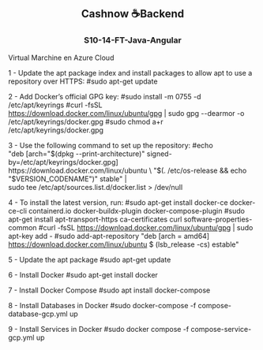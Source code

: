 <h2 align="center">
  Cashnow ☕Backend
</h2>
<h3 align="center">
  S10-14-FT-Java-Angular
</h3>

Virtual Marchine en Azure Cloud

1 - Update the apt package index and install packages to allow apt to use a repository over HTTPS:
#sudo apt-get update

2 - Add Docker’s official GPG key:
#sudo install -m 0755 -d /etc/apt/keyrings
#curl -fsSL https://download.docker.com/linux/ubuntu/gpg | sudo gpg --dearmor -o /etc/apt/keyrings/docker.gpg
#sudo chmod a+r /etc/apt/keyrings/docker.gpg

3 - Use the following command to set up the repository:
#echo \
  "deb [arch="$(dpkg --print-architecture)" signed-by=/etc/apt/keyrings/docker.gpg] https://download.docker.com/linux/ubuntu \
  "$(. /etc/os-release && echo "$VERSION_CODENAME")" stable" | \
  sudo tee /etc/apt/sources.list.d/docker.list > /dev/null

4 - To install the latest version, run:
#sudo apt-get install docker-ce docker-ce-cli containerd.io docker-buildx-plugin docker-compose-plugin
#sudo apt-get install apt-transport-https ca-certificates curl software-properties-common
#curl -fsSL https://download.docker.com/linux/ubuntu/gpg | sudo apt-key add -
#sudo add-apt-repository "deb [arch = amd64] https://download.docker.com/linux/ubuntu $ (lsb_release -cs) estable"

5 - Update the apt package
#sudo apt-get update

6 - Install Docker
#sudo apt-get install docker

7 - Install Docker Compose
#sudo apt install docker-compose

8 - Install Databases in Docker
#sudo docker-compose -f compose-database-gcp.yml up

9 - Install Services in Docker
#sudo docker compose -f compose-service-gcp.yml up


